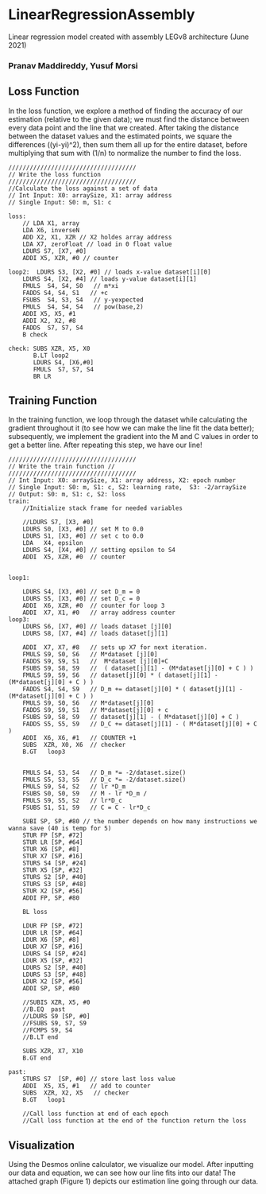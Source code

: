 # LinearRegressionAssembly
Linear regression model created with assembly LEGv8 architecture (June 2021)

### Pranav Maddireddy, Yusuf Morsi

## Loss Function

In the loss function, we explore a method of finding the accuracy of our estimation (relative to the given data); we must find the distance between every data point and the line that we created. After taking the distance between the dataset values and the estimated points, we square the differences ((yi-yi)^2), then sum them all up for the entire dataset, before multiplying that sum with (1/n) to normalize the number to find the loss. 

```assembly
////////////////////////////////////
// Write the loss function        
////////////////////////////////////
//Calculate the loss against a set of data
// Int Input: X0: arraySize, X1: array address
// Single Input: S0: m, S1: c

loss:
	// LDA X1, array
	LDA X6, inverseN
	ADD X2, X1, XZR // X2 holdes array address
	LDA X7, zeroFloat // load in 0 float value
	LDURS S7, [X7, #0] 
	ADDI X5, XZR, #0 // counter

loop2:	LDURS S3, [X2, #0] // loads x-value dataset[i][0]
	LDURS S4, [X2, #4] // loads y-value dataset[i][1]
	FMULS  S4, S4, S0   // m*xi 
	FADDS S4, S4, S1   // +c
	FSUBS  S4, S3, S4   // y-yexpected
	FMULS  S4, S4, S4   // pow(base,2) 
	ADDI X5, X5, #1
	ADDI X2, X2, #8
	FADDS  S7, S7, S4
	B check

check: SUBS XZR, X5, X0
       B.LT loop2
       LDURS S4, [X6,#0]
       FMULS  S7, S7, S4
       BR LR

```

## Training Function

In the training function, we loop through the dataset while calculating the gradient throughout it (to see how we can make the line fit the data better); subsequently, we implement the gradient into the M and C values in order to get a better line. After repeating this step, we have our line!

```assembly
////////////////////////////////////
// Write the train function //
////////////////////////////////////
// Int Input: X0: arraySize, X1: array address, X2: epoch number
// Single Input: S0: m, S1: c, S2: learning rate,  S3: -2/arraySize
// Output: S0: m, S1: c, S2: loss
train:
    //Initialize stack frame for needed variables

	//LDURS S7, [X3, #0] 
	LDURS S0, [X3, #0] // set M to 0.0
	LDURS S1, [X3, #0] // set c to 0.0
	LDA   X4, epsilon
	LDURS S4, [X4, #0] // setting epsilon to S4
	ADDI  X5, XZR, #0  // counter


loop1: 
	
	LDURS S4, [X3, #0] // set D_m = 0
	LDURS S5, [X3, #0] // set D_c = 0
	ADDI  X6, XZR, #0  // counter for loop 3 
	ADDI  X7, X1, #0   // array address counter
loop3: 
	LDURS S6, [X7, #0] // loads dataset [j][0]
	LDURS S8, [X7, #4] // loads dataset[j][1]

	ADDI  X7, X7, #8   // sets up X7 for next iteration. 
	FMULS S9, S0, S6   // M*dataset [j][0]
	FADDS S9, S9, S1   //  M*dataset [j][0]+C
	FSUBS S9, S8, S9   //  ( dataset[j][1] - (M*dataset[j][0] + C ) ) 
	FMULS S9, S9, S6   // dataset[j][0] * ( dataset[j][1] - (M*dataset[j][0] + C ) ) 
	FADDS S4, S4, S9   // D_m += dataset[j][0] * ( dataset[j][1] - (M*dataset[j][0] + C ) ) 
	FMULS S9, S0, S6   // M*dataset[j][0] 
	FADDS S9, S9, S1   // M*dataset[j][0] + c
	FSUBS S9, S8, S9   // dataset[j][1] - ( M*dataset[j][0] + C ) 
	FADDS S5, S5, S9   // D_C += dataset[j][1] - ( M*dataset[j][0] + C ) 
	ADDI  X6, X6, #1   // COUNTER +1
	SUBS  XZR, X0, X6  // checker 
	B.GT   loop3
	 
	
	FMULS S4, S3, S4   // D_m *= -2/dataset.size()
	FMULS S5, S3, S5   // D_c *= -2/dataset.size() 
	FMULS S9, S4, S2   // lr *D_m  
	FSUBS S0, S0, S9   // M - lr *D_m /
	FMULS S9, S5, S2   // lr*D_c 
	FSUBS S1, S1, S9   // C = C - lr*D_c  
	
	SUBI SP, SP, #80 // the number depends on how many instructions we wanna save (40 is temp for 5)
	STUR FP [SP, #72]
	STUR LR [SP, #64] 
	STUR X6 [SP, #8]
	STUR X7 [SP, #16]
	STURS S4 [SP, #24]
	STUR X5 [SP, #32]
	STURS S2 [SP, #40]
	STURS S3 [SP, #48] 
	STUR X2 [SP, #56] 
	ADDI FP, SP, #80
	
	BL loss 
	
	LDUR FP [SP, #72]
	LDUR LR [SP, #64]
	LDUR X6 [SP, #8]
	LDUR X7 [SP, #16]
	LDURS S4 [SP, #24]
	LDUR X5 [SP, #32]
	LDURS S2 [SP, #40]
	LDURS S3 [SP, #48] 
	LDUR X2 [SP, #56] 
	ADDI SP, SP, #80	

	//SUBIS XZR, X5, #0
	//B.EQ  past
	//LDURS S9 [SP, #0] 
	//FSUBS S9, S7, S9
	//FCMPS S9, S4
	//B.LT end
	
	SUBS XZR, X7, X10
	B.GT end

past:  
	STURS S7  [SP, #0] // store last loss value 
	ADDI  X5, X5, #1   // add to counter
	SUBS  XZR, X2, X5 	// checker
	B.GT   loop1
	
    //Call loss function at end of each epoch
    //Call loss function at the end of the function return the loss
```

## Visualization

Using the Desmos online calculator, we visualize our model. After inputting our data and equation, we can see how our line fits into our data! The attached graph (Figure 1) depicts our estimation line going through our data.







